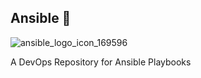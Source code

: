 ## Ansible 🧰
![ansible_logo_icon_169596](https://github.com/CodeOps-Hub/Ansible/assets/156056344/95c0f5f2-c193-47e7-8300-8a15a88beef8)

A DevOps Repository for Ansible Playbooks
